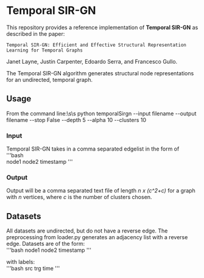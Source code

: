 # Temporal SIR-GN


This repository provides a reference implementation of **Temporal SIR-GN** as described in the paper:

    Temporal SIR-GN: Efficient and Effective Structural Representation Learning for Temporal Graphs

Janet Layne, Justin Carpenter, Edoardo Serra, and Francesco Gullo.

The Temporal SIR-GN algorithm generates structural node representations for an undirected, temporal graph. 

## Usage
From the command line:\s\s
    python temporalSirgn --input filename --output filename --stop False --depth 5 --alpha 10 --clusters 10   

### Input
Temporal SIR-GN takes in a comma separated edgelist in the form of <br>
'''bash    
 node1 node2 timestamp
 '''

### Output

Output will be a comma separated text file of length *n x (c^2+c)* for a graph with *n* vertices, where *c* is the number of clusters chosen.

## Datasets
All datasets are undirected, but do not have a reverse edge. The preprocessing from loader.py generates an adjacency list with a reverse edge. Datasets are of the form:<br>
'''bash
node1 node2 timestamp
'''

with labels:<br>
'''bash
src trg time
'''


